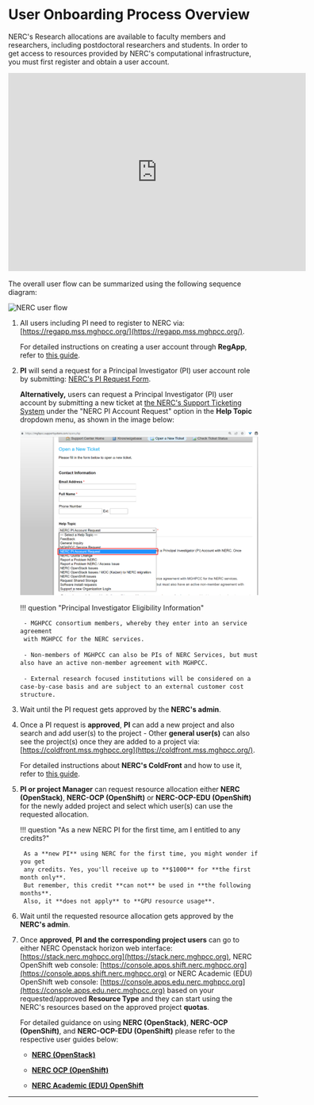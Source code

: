 # User Onboarding Process Overview

NERC's Research allocations are available to faculty members and researchers, including
postdoctoral researchers and students. In order to get access to resources provided
by NERC's computational infrastructure, you must first register and obtain a user
account.

<!-- markdownlint-disable -->
<iframe width="600" height="400" src="https://www.youtube.com/embed/d8_49bg27is?si=eZY-I9TSV8PnrHl2" title="User Onboarding Process Overview" frameborder="0" allow="accelerometer; autoplay; clipboard-write; encrypted-media; gyroscope; picture-in-picture; web-share" referrerpolicy="strict-origin-when-cross-origin" allowfullscreen></iframe>
<!-- markdownlint-enable -->

The overall user flow can be summarized using the following sequence diagram:

![NERC user flow](images/user-flow-NERC.png)

1. All users including PI need to register to NERC via: [https://regapp.mss.mghpcc.org/](https://regapp.mss.mghpcc.org/).

    For detailed instructions on creating a user account through **RegApp**, refer
    to [this guide](create-a-user-portal-account.md).

2. **PI** will send a request for a Principal Investigator (PI) user account role
    by submitting: [NERC's PI Request Form](https://nerc.mghpcc.org/pi-account-request/).

    **Alternatively,** users can request a Principal Investigator (PI) user account
    by submitting a new ticket at [the NERC's Support Ticketing System](https://mghpcc.supportsystem.com/open.php)
    under the "NERC PI Account Request" option in the **Help Topic** dropdown menu,
    as shown in the image below:

    ![the NERC's Support Ticketing System PI Ticket](images/osticket-pi-request.png)

    !!! question "Principal Investigator Eligibility Information"

        - MGHPCC consortium members, whereby they enter into an service agreement
        with MGHPCC for the NERC services.

        - Non-members of MGHPCC can also be PIs of NERC Services, but must also have an active non-member agreement with MGHPCC.

        - External research focused institutions will be considered on a case-by-case basis and are subject to an external customer cost structure.

3. Wait until the PI request gets approved by the **NERC's admin**.

4. Once a PI request is **approved**, **PI** can add a new project and also search
    and add user(s) to the project - Other **general user(s)** can also see the project(s)
    once they are added to a project via: [https://coldfront.mss.mghpcc.org](https://coldfront.mss.mghpcc.org/).

    For detailed instructions about **NERC's ColdFront** and how to use it, refer
    to [this guide](allocation/coldfront.md).

5. **PI or project Manager** can request resource allocation either **NERC (OpenStack)**,
    **NERC-OCP (OpenShift)** or **NERC-OCP-EDU (OpenShift)** for the newly added
    project and select which user(s) can use the requested allocation.

    !!! question "As a new NERC PI for the first time, am I entitled to any credits?"

        As a **new PI** using NERC for the first time, you might wonder if you get
        any credits. Yes, you'll receive up to **$1000** for **the first month only**.
        But remember, this credit **can not** be used in **the following months**.
        Also, it **does not apply** to **GPU resource usage**.

6. Wait until the requested resource allocation gets approved by the **NERC's admin**.

7. Once **approved**, **PI and the corresponding project users** can go to either
    NERC Openstack horizon web interface: [https://stack.nerc.mghpcc.org](https://stack.nerc.mghpcc.org),
    NERC OpenShift web console: [https://console.apps.shift.nerc.mghpcc.org](https://console.apps.shift.nerc.mghpcc.org)
    or NERC Academic (EDU) OpenShift web console: [https://console.apps.edu.nerc.mghpcc.org](https://console.apps.edu.nerc.mghpcc.org)
    based on your requested/approved **Resource Type** and they can start using
    the NERC's resources based on the approved project **quotas**.

    For detailed guidance on using **NERC (OpenStack)**, **NERC-OCP (OpenShift)**,
    and **NERC-OCP-EDU (OpenShift)** please refer to the respective user guides below:

    - [**NERC (OpenStack)**](../openstack/index.md)

    - [**NERC OCP (OpenShift)**](../openshift/index.md)

    - [**NERC Academic (EDU) OpenShift**](../openshift/index.md)

---
